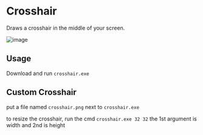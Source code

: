 # Crosshair
Draws a crosshair in the middle of your screen.

![image](https://github.com/farzher/crosshair/assets/1005136/fec07343-56e3-4346-a7d6-9650ba5b8c64)


## Usage
Download and run `crosshair.exe`

## Custom Crosshair
put a file named `crosshair.png` next to `crosshair.exe`

to resize the crosshair, run the cmd `crosshair.exe 32 32` the 1st argument is width and 2nd is height
